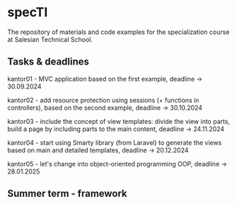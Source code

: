 # specTI

The repository of materials and code examples for the specialization course at Salesian Technical School.

## Tasks & deadlines <BR/>
kantor01 - MVC application based on the first example, deadline -> 30.09.2024 <BR/>

kantor02 - add resource protection using sessions (+ functions in controllers), based on the second example, deadline -> 30.10.2024 <BR/>

kantor03 - include the concept of view templates: divide the view into parts, build a page by including parts to the main content,  deadline -> 24.11.2024 <BR/>

kantor04 - start using Smarty library (from Laravel) to generate the views based on main and detailed templates, deadline -> 20.12.2024 <BR/>

kantor05 - let's change into object-oriented programming OOP, deadline -> 28.01.2025 <BR/>

## Summer term - framework <BR/>
